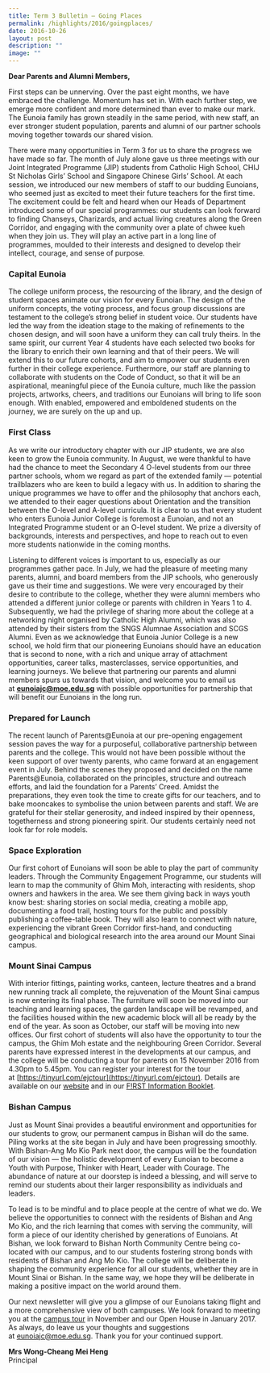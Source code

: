 ```yaml
---
title: Term 3 Bulletin – Going Places
permalink: /highlights/2016/goingplaces/
date: 2016-10-26
layout: post
description: ""
image: ""
---
```



**Dear Parents and Alumni Members,**

First steps can be unnerving. Over the past eight months, we have embraced the challenge. Momentum has set in. With each further step, we emerge more confident and more determined than ever to make our mark. The Eunoia family has grown steadily in the same period, with new staff, an ever stronger student population, parents and alumni of our partner schools moving together towards our shared vision.

There were many opportunities in Term 3 for us to share the progress we have made so far. The month of July alone gave us three meetings with our Joint Integrated Programme (JIP) students from Catholic High School, CHIJ St Nicholas Girls’ School and Singapore Chinese Girls’ School. At each session, we introduced our new members of staff to our budding Eunoians, who seemed just as excited to meet their future teachers for the first time. The excitement could be felt and heard when our Heads of Department introduced some of our special programmes: our students can look forward to finding Chanseys, Charizards, and actual living creatures along the Green Corridor, and engaging with the community over a plate of chwee kueh when they join us. They will play an active part in a long line of programmes, moulded to their interests and designed to develop their intellect, courage, and sense of purpose.

### Capital Eunoia

The college uniform process, the resourcing of the library, and the design of student spaces animate our vision for every Eunoian. The design of the uniform concepts, the voting process, and focus group discussions are testament to the college’s strong belief in student voice. Our students have led the way from the ideation stage to the making of refinements to the chosen design, and will soon have a uniform they can call truly theirs. In the same spirit, our current Year 4 students have each selected two books for the library to enrich their own learning and that of their peers. We will extend this to our future cohorts, and aim to empower our students even further in their college experience. Furthermore, our staff are planning to collaborate with students on the Code of Conduct, so that it will be an aspirational, meaningful piece of the Eunoia culture, much like the passion projects, artworks, cheers, and traditions our Eunoians will bring to life soon enough. With enabled, empowered and emboldened students on the journey, we are surely on the up and up.

### First Class

As we write our introductory chapter with our JIP students, we are also keen to grow the Eunoia community. In August, we were thankful to have had the chance to meet the Secondary 4 O-level students from our three partner schools, whom we regard as part of the extended family — potential trailblazers who are keen to build a legacy with us. In addition to sharing the unique programmes we have to offer and the philosophy that anchors each, we attended to their eager questions about Orientation and the transition between the O-level and A-level curricula. It is clear to us that every student who enters Eunoia Junior College is foremost a Eunoian, and not an Integrated Programme student or an O-level student. We prize a diversity of backgrounds, interests and perspectives, and hope to reach out to even more students nationwide in the coming months.

Listening to different voices is important to us, especially as our programmes gather pace. In July, we had the pleasure of meeting many parents, alumni, and board members from the JIP schools, who generously gave us their time and suggestions. We were very encouraged by their desire to contribute to the college, whether they were alumni members who attended a different junior college or parents with children in Years 1 to 4. Subsequently, we had the privilege of sharing more about the college at a networking night organised by Catholic High Alumni, which was also attended by their sisters from the SNGS Alumnae Association and SCGS Alumni. Even as we acknowledge that Eunoia Junior College is a new school, we hold firm that our pioneering Eunoians should have an education that is second to none, with a rich and unique array of attachment opportunities, career talks, masterclasses, service opportunities, and learning journeys. We believe that partnering our parents and alumni members spurs us towards that vision, and welcome you to email us at [**eunoiajc@moe.edu.sg**](mailto:eunoiajc@moe.edu.sg) with possible opportunities for partnership that will benefit our Eunoians in the long run.

### Prepared for Launch

The recent launch of Parents@Eunoia at our pre-opening engagement session paves the way for a purposeful, collaborative partnership between parents and the college. This would not have been possible without the keen support of over twenty parents, who came forward at an engagement event in July. Behind the scenes they proposed and decided on the name Parents@Eunoia, collaborated on the principles, structure and outreach efforts, and laid the foundation for a Parents’ Creed. Amidst the preparations, they even took the time to create gifts for our teachers, and to bake mooncakes to symbolise the union between parents and staff. We are grateful for their stellar generosity, and indeed inspired by their openness, togetherness and strong pioneering spirit. Our students certainly need not look far for role models.

### Space Exploration

Our first cohort of Eunoians will soon be able to play the part of community leaders. Through the Community Engagement Programme, our students will learn to map the community of Ghim Moh, interacting with residents, shop owners and hawkers in the area. We see them giving back in ways youth know best: sharing stories on social media, creating a mobile app, documenting a food trail, hosting tours for the public and possibly publishing a coffee-table book. They will also learn to connect with nature, experiencing the vibrant Green Corridor first-hand, and conducting geographical and biological research into the area around our Mount Sinai campus.

### Mount Sinai Campus

With interior fittings, painting works, canteen, lecture theatres and a brand new running track all complete, the rejuvenation of the Mount Sinai campus is now entering its final phase. The furniture will soon be moved into our teaching and learning spaces, the garden landscape will be revamped, and the facilities housed within the new academic block will all be ready by the end of the year. As soon as October, our staff will be moving into new offices. Our first cohort of students will also have the opportunity to tour the campus, the Ghim Moh estate and the neighbouring Green Corridor. Several parents have expressed interest in the developments at our campus, and the college will be conducting a tour for parents on 15 November 2016 from 4.30pm to 5.45pm. You can register your interest for the tour at [https://tinyurl.com/ejctour](https://tinyurl.com/ejctour). Details are available on our [website](https://eunoiajc.moe.edu.sg/2016/09/13/info-for-y4/) and in our [F!RST Information Booklet](/files/FIRST-Information-Booklet.pdf).

### Bishan Campus

Just as Mount Sinai provides a beautiful environment and opportunities for our students to grow, our permanent campus in Bishan will do the same. Piling works at the site began in July and have been progressing smoothly. With Bishan-Ang Mo Kio Park next door, the campus will be the foundation of our vision — the holistic development of every Eunoian to become a Youth with Purpose, Thinker with Heart, Leader with Courage. The abundance of nature at our doorstep is indeed a blessing, and will serve to remind our students about their larger responsibility as individuals and leaders.

To lead is to be mindful and to place people at the centre of what we do. We believe the opportunities to connect with the residents of Bishan and Ang Mo Kio, and the rich learning that comes with serving the community, will form a piece of our identity cherished by generations of Eunoians. At Bishan, we look forward to Bishan North Community Centre being co-located with our campus, and to our students fostering strong bonds with residents of Bishan and Ang Mo Kio. The college will be deliberate in shaping the community experience for all our students, whether they are in Mount Sinai or Bishan. In the same way, we hope they will be deliberate in making a positive impact on the world around them.

Our next newsletter will give you a glimpse of our Eunoians taking flight and a more comprehensive view of both campuses. We look forward to meeting you at the [campus tour](https://tinyurl.com/ejctour) in November and our Open House in January 2017. As always, do leave us your thoughts and suggestions at [eunoiajc@moe.edu.sg](mailto:eunoiajc@moe.edu.sg). Thank you for your continued support.

**Mrs Wong-Cheang Mei Heng**  
Principal